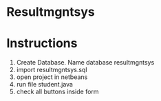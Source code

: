 # Resultmgntsys

Instructions
==================
1. Create Database. Name database resultmgntsys
2. import resultmgntsys.sql
3. open project in netbeans
4. run file student.java
5. check all buttons inside form
